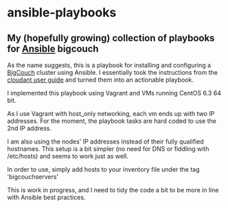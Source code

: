 ansible-playbooks
=================
My (hopefully growing) collection of playbooks for [Ansible](http://www.ansibleworks.com/)
bigcouch
--------
As the name suggests, this is a playbook for installing and configuring a [BigCouch](http://bigcouch.cloudant.com/) cluster using Ansible.
I essentially took the instructions from the [cloudant user guide](http://bigcouch.cloudant.com/use) and turned them into an actionable playbook. 

I implemented this playbook using Vagrant and VMs running CentOS 6.3 64 bit. 

As I use Vagrant with host_only networking, each vm ends up with two IP addresses. For the moment, the playbook tasks are hard coded to use the 2nd IP address.

I am also using the nodes' IP addresses instead of their fully qualified hostnames. This setup is a bit simpler (no need for DNS or fiddling with /etc/hosts) and seems to work just as well.

In order to use, simply add hosts to your inventory file under the tag 'bigcouchservers'

This is work in progress, and I need to tidy the code a bit to be more in line with Ansible best practices. 




